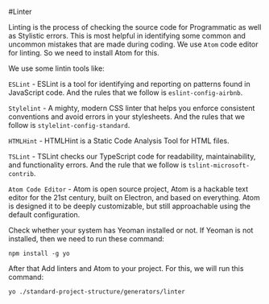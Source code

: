 #Linter

Linting is the process of checking the source code for Programmatic as well as Stylistic errors. This is most helpful in identifying some common and uncommon mistakes that are made during coding.
We use `Atom` code editor for linting. So we need to install Atom for this.

We use some lintin tools like:

`ESLint` - ESLint is a tool for identifying and reporting on patterns found in JavaScript code. And the rules that we follow is `eslint-config-airbnb`.

`Stylelint` - A mighty, modern CSS linter that helps you enforce consistent conventions and avoid errors in your stylesheets. And the rules that we follow is `stylelint-config-standard`.

`HTMLHint` - HTMLHint is a Static Code Analysis Tool for HTML files.

`TSLint` - TSLint checks our TypeScript code for readability, maintainability, and functionality errors. And the rule that we follow is `tslint-microsoft-contrib`.

`Atom Code Editor` - Atom is open source project, Atom is a hackable text editor for the 21st century, built on Electron, and based on everything. Atom is designed it to be deeply customizable, but still approachable using the default configuration.

Check whether your system has Yeoman installed or not. If Yeoman is not installed, then we need to run these command:

    npm install -g yo

After that Add linters and Atom to your project. For this, we will run this command:

    yo ./standard-project-structure/generators/linter

